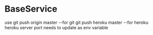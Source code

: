 # BaseService

use git push origin master  --for git
git push heroku master      --for heroku
heroku server port needs to update as env variable
